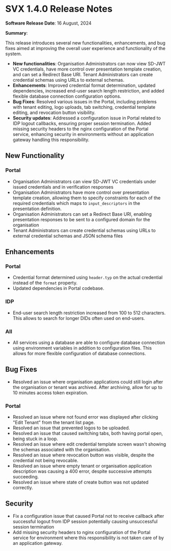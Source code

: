 # SVX 1.4.0 Release Notes

**Software Release Date**: 16 August, 2024

**Summary**:

This release introduces several new functionalities, enhancements, and bug fixes aimed at improving the overall user experience and functionality of the system.

- **New functionalities**: Organisation Administrators can now view SD-JWT VC credentials, have more control over presentation template creation, and can set a Redirect Base URI. Tenant Administrators can create credential schemas using URLs to external schemas.
- **Enhancements**: Improved credential format determination, updated dependencies, increased end-user search length restriction, and added flexible database connection configuration options.
- **Bug Fixes**: Resolved various issues in the Portal, including problems with tenant editing, logo uploads, tab switching, credential template editing, and revocation button visibility.
- **Security updates**: Addressed a configuration issue in Portal related to IDP logout callbacks, ensuring proper session termination. Added missing security headers to the nginx configuration of the Portal service, enhancing security in environments without an application gateway handling this responsibility.

## New Functionality

### Portal

- Organisation Administrators can view SD-JWT VC credentials under issued credentials and in verification responses
- Organisation Administrators have more control over presentation template creation, allowing them to specify constraints for each of the required credentials which maps to `input_descriptors` in the presentation definition.
- Organisation Administrators can set a Redirect Base URI, enabling presentation responses to be sent to a configured domain for the organisation
- Tenant Administrators can create credential schemas using URLs to external credential schemas and JSON schema files

## Enhancements

### Portal

- Credential format determined using `header.typ` on the actual credential instead of the `format` property.
- Updated dependencies in Portal codebase.

### IDP

- End-user search length restriction increased from 100 to 512 characters. This allows to search for longer DIDs often used on end-users.

### All

- All services using a database are able to configure database connection using environment variables in addition to configuration files. This allows for more flexible configuration of database connections.

## Bug Fixes

- Resolved an issue where organisation applications could still login after the organisation or tenant was archived. After archiving, allow for up to 10 minutes access token expiration.

### Portal

- Resolved an issue where not found error was displayed after clicking "Edit Tenant"  from the tenant list page.
- Resolved an issue that prevented logos to be uploaded.
- Resolved an issue that caused switching tabs, both having portal open, being stuck in a loop.
- Resolved an issue where edit credential template screen wasn't showing the schemas associated with the organisation.
- Resolved an issue where revocation button was visible, despite the credential not being revocable.
- Resolved an issue where empty tenant or organisation application description was causing a 400 error, despite successive attempts succeeding.
- Resolved an issue where state of create button was not updated correctly.

## Security

- Fix a configuration issue that caused Portal not to receive callback after successful logout from IDP session potentially causing unsuccessful session termination
- Add missing security headers to nginx configuration of the Portal service for environment where this responsibility is not taken care of by an application gateway.
